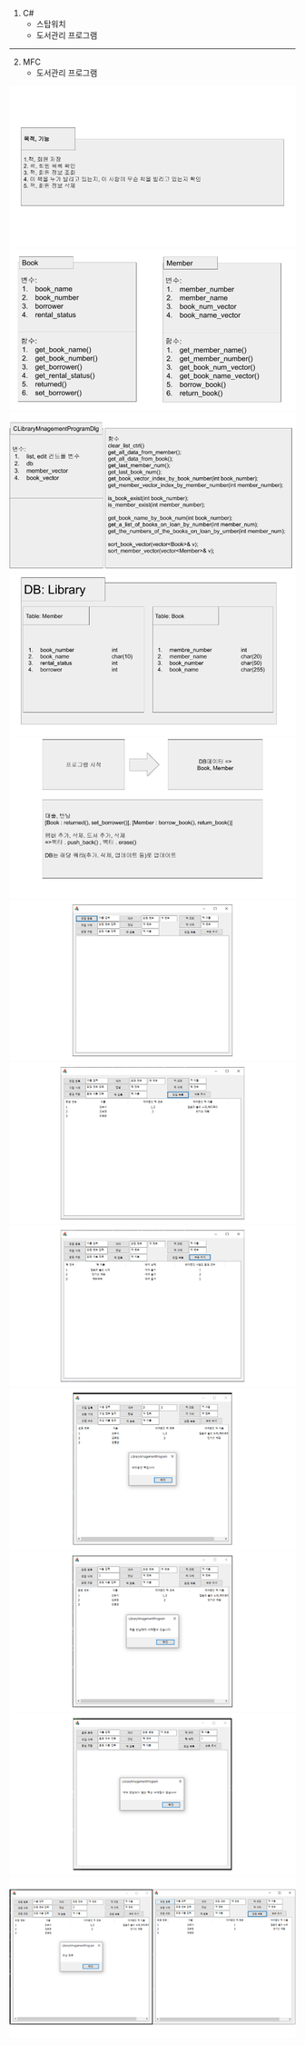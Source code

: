 1. C#
    * 스탑워치
    * 도서관리 프로그램
---

2. MFC
    * 도서관리 프로그램


<img src="./img/lmp.png">
<img src="./img/lmp (1).png">
<img src="./img/lmp (2).png">
<img src="./img/lmp (3).png">
<img src="./img/lmp (4).png">
<img src="./img/lmp (5).png">
<img src="./img/lmp (6).png">
<img src="./img/lmp (7).png">
<img src="./img/lmp (8).png">
<img src="./img/lmp (9).png">
<img src="./img/lmp (10).png">
<img src="./img/lmp (11).png">
